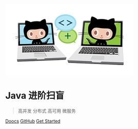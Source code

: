 [![logo](images/icon.png)](https://github.com/doocs/advanced-java)

# Java 进阶扫盲

> 高并发 分布式 高可用 微服务

[Doocs](https://github.com/doocs/intro)
[GitHub](https://github.com/yanglbme)
[Get Started](#互联网-java-工程师进阶知识完全扫盲©)